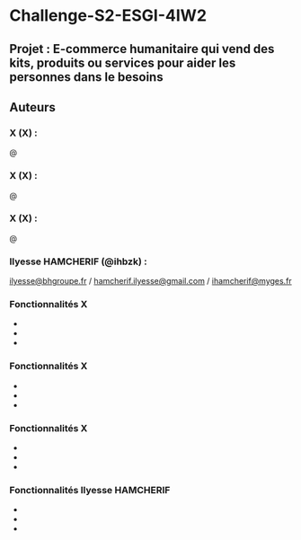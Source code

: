 # Challenge-S2-ESGI-4IW2
## Projet : E-commerce humanitaire qui vend des kits, produits ou services pour aider les personnes dans le besoins

## Auteurs
### X (X) : 
@
### X (X) : 
@
### X (X) :
@
### Ilyesse HAMCHERIF (@ihbzk) : 
ilyesse@bhgroupe.fr / hamcherif.ilyesse@gmail.com / ihamcherif@myges.fr


### Fonctionnalités X
- 
- 
- 

### Fonctionnalités X
- 
- 
- 

### Fonctionnalités X
- 
- 
- 

### Fonctionnalités Ilyesse HAMCHERIF
- 
- 
- 
